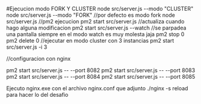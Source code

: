 #Ejecucion modo FORK Y CLUSTER
node src/server.js --modo "CLUSTER"
node src/server.js --modo "FORK"
//por defecto es modo fork
node src/server.js
//pm2 ejecucion
pm2 start src/server.js
//actualiza cuando hago alguna modificacion
pm2 start src/server.js --watch
//se parpadea una pantalla siempre en el modo watch es muy molesta jaja
pm2 stop 0
pm2 delete 0
//ejecutar en modo cluster con 3 instancias
pm2 start src/server.js -i 3

//configuracion con nginx 

pm2 start src/server.js -- --port 8082
pm2 start src/server.js -- --port 8083
pm2 start src/server.js -- --port 8084
pm2 start src/server.js -- --port 8085

Ejecuto  nginx.exe
con el archivo nginx.conf que adjunto
./nginx -s reload 
para hacer lo del desafio  



